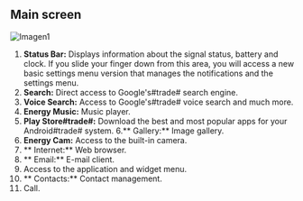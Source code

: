 ## Main screen

![Imagen1](http://static.energysistem.com/images/manuals/42178/542bb0e22e4e0.jpg)

1. **Status Bar:** Displays information about the signal status, battery and clock. If you slide your finger down from this area, you will access a new basic settings menu version that manages the notifications and the settings menu.
2. **Search:** Direct access to Google's#trade# search engine.
3. **Voice Search:** Access to Google's#trade# voice search and much more.
4. **Energy Music:** Music player.
5. **Play Store#trade#:** Download the best and most popular apps for your Android#trade# system.
6.** Gallery:** Image gallery.
7. **Energy Cam:** Access to the built-in camera.
8. ** Internet:** Web browser.
9. ** Email:** E-mail client.
10. Access to the application and widget menu.
11. ** Contacts:** Contact management.
12. Call.
